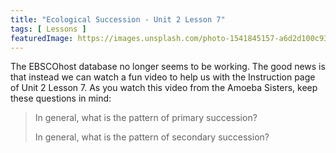 ```yaml
---
title: "Ecological Succession - Unit 2 Lesson 7"
tags: [ Lessons ]
featuredImage: https://images.unsplash.com/photo-1541845157-a6d2d100c931?ixlib=rb-1.2.1&ixid=eyJhcHBfaWQiOjEyMDd9&auto=format&fit=crop&w=750&q=80
---
```


The EBSCOhost database no longer seems to be working. The good news is that instead we can watch a fun video to help us with the Instruction page of Unit 2 Lesson 7. As you watch this video from the Amoeba Sisters, keep these questions in mind:

>In general, what is the pattern of primary succession?
>
>In general, what is the pattern of secondary succession?

